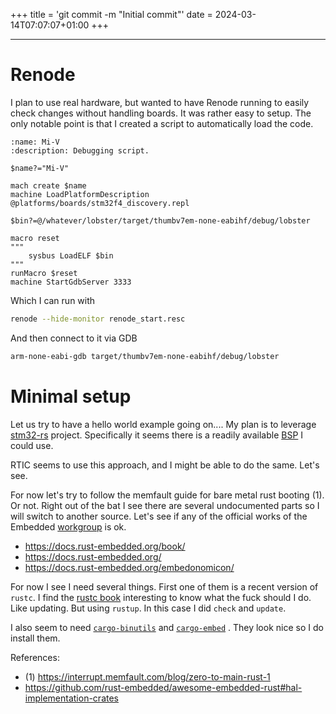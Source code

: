+++
title = 'git commit -m "Initial commit"'
date = 2024-03-14T07:07:07+01:00
+++

---

# Renode
I plan to use real hardware, but wanted to have Renode running to easily check changes without handling boards. It was rather easy to setup. The only notable point is that I created a script to automatically load the code.

```
:name: Mi-V
:description: Debugging script.

$name?="Mi-V"

mach create $name
machine LoadPlatformDescription @platforms/boards/stm32f4_discovery.repl

$bin?=@/whatever/lobster/target/thumbv7em-none-eabihf/debug/lobster

macro reset
"""
    sysbus LoadELF $bin
"""
runMacro $reset
machine StartGdbServer 3333
```


Which I can run with
```bash
renode --hide-monitor renode_start.resc
```

And then connect to it via GDB
```bash
arm-none-eabi-gdb target/thumbv7em-none-eabihf/debug/lobster
```

# Minimal setup
Let us try to have a hello world example going on.... My plan is to leverage [stm32-rs](https://github.com/stm32-rs) project. Specifically it seems there is a readily available [BSP](https://github.com/stm32-rs/stm32f407g-disc) I could use.

RTIC seems to use this approach, and I might be able to do the same. Let's see.

For now let's try to follow the memfault guide for bare metal rust booting (1). Or not. Right out of the bat I see there are several undocumented parts so I will switch to another source. Let's see if any of the official works of the Embedded [workgroup](https://github.com/rust-embedded/wg) is ok.
- https://docs.rust-embedded.org/book/
- https://docs.rust-embedded.org/
- https://docs.rust-embedded.org/embedonomicon/

For now I see I need several things. First one of them is a recent version of `rustc`. I find the [rustc book](https://doc.rust-lang.org/rustc/what-is-rustc.html) interesting to know what the fuck should I do. Like updating. But using `rustup`. In this case I did `check` and `update`.

I also seem to need [`cargo-binutils`](https://github.com/rust-embedded/cargo-binutils) and [`cargo-embed`](https://probe.rs/docs/tools/cargo-embed/) . They look nice so I do install them.


References:
* (1) https://interrupt.memfault.com/blog/zero-to-main-rust-1
* https://github.com/rust-embedded/awesome-embedded-rust#hal-implementation-crates
